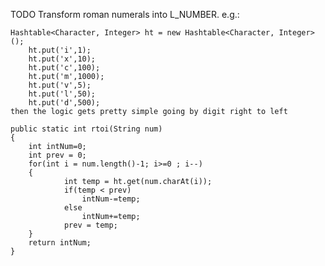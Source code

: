 TODO Transform roman numerals into L_NUMBER. e.g.:

    Hashtable<Character, Integer> ht = new Hashtable<Character, Integer>();
        ht.put('i',1);
        ht.put('x',10);
        ht.put('c',100);
        ht.put('m',1000);
        ht.put('v',5);
        ht.put('l',50);
        ht.put('d',500);
    then the logic gets pretty simple going by digit right to left
        
    public static int rtoi(String num)
    {       
        int intNum=0;
        int prev = 0;
        for(int i = num.length()-1; i>=0 ; i--)
        {
                int temp = ht.get(num.charAt(i));
                if(temp < prev)
                    intNum-=temp;
                else
                    intNum+=temp;
                prev = temp;
        }
        return intNum;
    }

